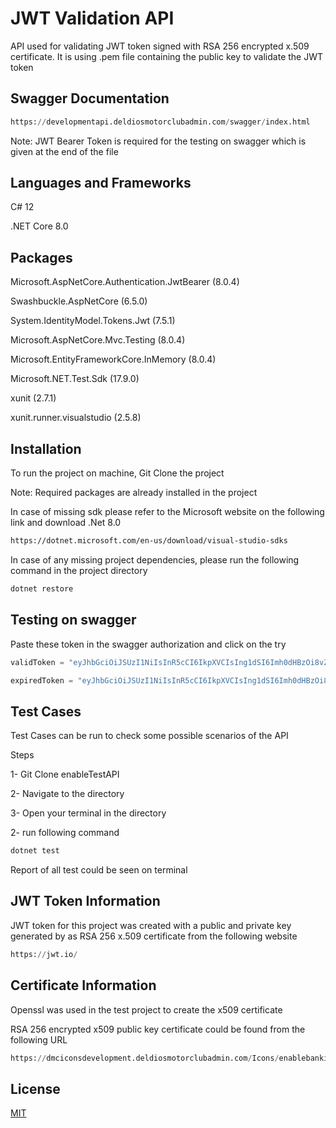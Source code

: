 # JWT Validation API

API used for validating JWT token signed with RSA 256 encrypted x.509 certificate.
It is using .pem file containing the public key to validate the JWT token

## Swagger Documentation

```python
https://developmentapi.deldiosmotorclubadmin.com/swagger/index.html
```

Note: JWT Bearer Token is required for the testing on swagger which is given at the end of the file


## Languages and Frameworks
C# 12

.NET Core 8.0

## Packages
Microsoft.AspNetCore.Authentication.JwtBearer (8.0.4)

Swashbuckle.AspNetCore (6.5.0)

System.IdentityModel.Tokens.Jwt (7.5.1)

Microsoft.AspNetCore.Mvc.Testing (8.0.4)

Microsoft.EntityFrameworkCore.InMemory (8.0.4) 

Microsoft.NET.Test.Sdk (17.9.0)

xunit (2.7.1)

xunit.runner.visualstudio (2.5.8)


## Installation

To run the project on machine, Git Clone the project

Note: Required packages are already installed in the project 

In case of missing sdk please refer to the Microsoft website on the following link and download .Net 8.0


```bash
https://dotnet.microsoft.com/en-us/download/visual-studio-sdks
```
In case of any missing project dependencies, please run the following command in the project directory

```bash
dotnet restore
```


## Testing on swagger

Paste these token in the swagger authorization and click on the try

```python
validToken = "eyJhbGciOiJSUzI1NiIsInR5cCI6IkpXVCIsIng1dSI6Imh0dHBzOi8vZG1jaWNvbnNkZXZlbG9wbWVudC5kZWxkaW9zbW90b3JjbHViYWRtaW4uY29tL0ljb25zL2VuYWJsZWJhbmtpbmd0ZXN0LWNlcnQtcHVibGljLnBlbSJ9.eyJzdWIiOiIxMjM0NTY3ODkwIiwibmFtZSI6Ik0gVGFsaGEgQXJzaGFkIiwiaWF0IjoxNTc4NzcwMDAwLCJleHAiOjE3Nzg3NTIwMDB9.dzjDBpeTKqW7FGYj9Utz0m_1iak6TkgyFEGL1j6AfpaWYlc46d_ROUhtnp5TsZc5XPBaW1fGoZ5vrG5jf080bJm0MUhBMsMoUHmUnU5PFhkpyZhY1ZXxl6ic-wMWeKU4o4OBgDroQS8eme1bht6MmodZrMWTWyfevw_rprzvz1Yv7qvZP7yElaXOFBNdpODP3vLMve_Pq9HTkfk3VBpW-My8wuOEIy9ZbrXD84Yhib72pFNHa7p_m_fgP947qprh-TgeZ9PViU3LHYCPlrumMUv4U69wPTRVpgoyq5hnqlDbPM-FaxhR7Jg_FQ9kKofHrj6dWWMWOZIbeCgIoS0uIg"

expiredToken = "eyJhbGciOiJSUzI1NiIsInR5cCI6IkpXVCIsIng1dSI6Imh0dHBzOi8vZG1jaWNvbnNkZXZlbG9wbWVudC5kZWxkaW9zbW90b3JjbHViYWRtaW4uY29tL0ljb25zL2VuYWJsZWJhbmtpbmd0ZXN0LWNlcnQtcHVibGljLnBlbSJ9.eyJzdWIiOiIxMjM0NTY3ODkwIiwibmFtZSI6Ik0gVGFsaGEgQXJzaGFkIiwiaWF0IjoxMjc4NzcwMDAwLCJleHAiOjEyNzg3NTIwMDB9.ThtD6C-xq6SbZV9WdgdsCNmsLtfnm2xxJgVrOxPQKNjhTQ3sLhBRX-NWzO4T4_7Ttg0Hm1sSZhu-IoUDqbuFR-1ijeytr2C4KIe_ZsSKkX5T27_AafXZgNVQ2oU6HD4ynGLMyiTwzvnWyIVcHfVmcL0sI2MNhyt4fxtCirv-pQhB6jLVjgAMcOr3IFsCeMkmmPBUBna2h4Q8n0rXIUrZdP0a71rkc-IoSORCgu1ex68xV5yPVl6hne9fAc6t6yoYjJMfbvzpo79Bq__qeQY_6hi7zL44cL34Fz_5pc1HTuQxYo7wxZU548l8x5WnreIVdQGd9rreMgDeLOIor7fvgw"

```

## Test Cases
Test Cases can be run to check some possible scenarios of the API

Steps

1- Git Clone enableTestAPI

2- Navigate to the directory

3- Open your terminal in the directory

2- run following command

```python
dotnet test
```
Report of all test could be seen on terminal

## JWT Token Information

JWT token for this project was created with a public and private key generated by as RSA 256 x.509 certificate from the following website

```python
https://jwt.io/
```

## Certificate Information
Openssl was used in the test project to create the x509 certificate

RSA 256 encrypted x509 public key certificate could be found from the following URL

```python
https://dmciconsdevelopment.deldiosmotorclubadmin.com/Icons/enablebankingtest-cert-public.pem
```

## License

[MIT](https://choosealicense.com/licenses/mit/)
